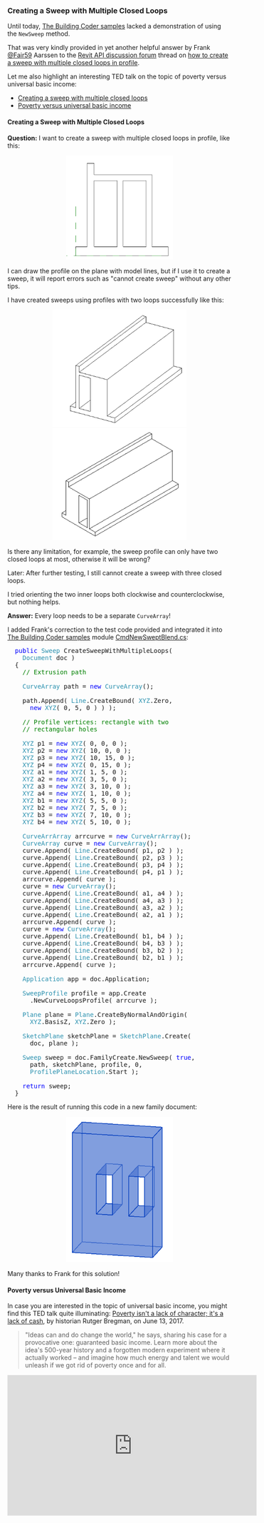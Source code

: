 <head>
<meta http-equiv="Content-Type" content="text/html; charset=utf-8">
<link rel="stylesheet" type="text/css" href="bc.css">
<script src="https://cdn.rawgit.com/google/code-prettify/master/loader/run_prettify.js" type="text/javascript"></script>
</head>

<!---


- 14908176 [How to create a sweep with multiple closed loops in profile]
  https://forums.autodesk.com/t5/revit-api-forum/how-to-create-a-sweep-with-multiple-closed-loops-in-profile/m-p/8477617

- [Poverty isn't a lack of character; it's a lack of cash](https://youtu.be/ydKcaIE6O1k) TED talk by historian Rutger Bregman on June 13, 2017.
> "Ideas can and do change the world," he says, sharing his case for a provocative one: guaranteed basic income. Learn more about the idea's 500-year history and a forgotten modern experiment where it actually worked -- and imagine how much energy and talent we would unleash if we got rid of poverty once and for all.
<iframe width="560" height="315" src="https://www.youtube.com/embed/ydKcaIE6O1k" frameborder="0" allow="accelerometer; autoplay; encrypted-media; gyroscope; picture-in-picture" allowfullscreen></iframe>

twitter:

Creating a sweep with multiple closed loops in the #RevitAPI @AutodeskForge @AutodeskRevit #bim #DynamoBim #ForgeDevCon and a TED talk on poverty versus universal basic income http://bit.ly/multiloopsweep

A demonstration of using the <code>NewSweep</code> method was very kindly provided in yet another helpful answer by Frank @Fair59 Aarssen to the Revit API discussion forum thread on how to create a sweep with multiple closed loops in profile.
Let me also highlight an interesting TED talk on the topic of poverty versus universal basic income
&ndash; Creating a sweep with multiple closed loops
&ndash; Poverty versus universal basic income...

linkedin:

of [The Building Coder samples](https://github.com/jeremytammik/the_building_coder_samples/releases/tag/2019.0.145.4).

-->

### Creating a Sweep with Multiple Closed Loops

Until today, [The Building Coder samples](https://github.com/jeremytammik/the_building_coder_samples) lacked
a demonstration of using the `NewSweep` method.

That was very kindly provided in yet another helpful answer by 
Frank [@Fair59](https://forums.autodesk.com/t5/user/viewprofilepage/user-id/2083518) Aarssen to 
the [Revit API discussion forum](http://forums.autodesk.com/t5/revit-api-forum/bd-p/160) thread
on [how to create a sweep with multiple closed loops in profile](https://forums.autodesk.com/t5/revit-api-forum/how-to-create-a-sweep-with-multiple-closed-loops-in-profile/m-p/8477617).

Let me also highlight an interesting TED talk on the topic of poverty versus universal basic income:

- [Creating a sweep with multiple closed loops](#2) 
- [Poverty versus universal basic income](#3) 

#### <a name="2"></a> Creating a Sweep with Multiple Closed Loops

**Question:** I want to create a sweep with multiple closed loops in profile, like this:

<center>
<img src="img/profile_with_two_holes.png" alt="Profile with multiple loops" width="240">
</center>

I can draw the profile on the plane with model lines, but if I use it to create a sweep, it will report errors such as "cannot create sweep" without any other tips.

I have created sweeps using profiles with two loops successfully like this:

<center>
<img src="img/extrusion_with_hole_1.png" alt="Profile with one hole" width="300">

<img src="img/extrusion_with_hole_2.png" alt="Profile with the other hole" width="300">
</center>

Is there any limitation, for example, the sweep profile can only have two closed loops at most, otherwise it will be wrong?

Later: After further testing, I still cannot create a sweep with three closed loops.

I tried orienting the two inner loops both clockwise and counterclockwise, but nothing helps.

**Answer:** Every loop needs to be a separate `CurveArray`!

I added Frank's correction to the test code provided and integrated it
into [The Building Coder samples](https://github.com/jeremytammik/the_building_coder_samples) 
module [CmdNewSweptBlend.cs](https://github.com/jeremytammik/the_building_coder_samples/blob/master/BuildingCoder/BuildingCoder/CmdNewSweptBlend.cs):

<pre class="code">
&nbsp;&nbsp;<span style="color:blue;">public</span>&nbsp;<span style="color:#2b91af;">Sweep</span>&nbsp;CreateSweepWithMultipleLoops(
&nbsp;&nbsp;&nbsp;&nbsp;<span style="color:#2b91af;">Document</span>&nbsp;doc&nbsp;)
&nbsp;&nbsp;{
&nbsp;&nbsp;&nbsp;&nbsp;<span style="color:green;">//&nbsp;Extrusion&nbsp;path</span>
 
&nbsp;&nbsp;&nbsp;&nbsp;<span style="color:#2b91af;">CurveArray</span>&nbsp;path&nbsp;=&nbsp;<span style="color:blue;">new</span>&nbsp;<span style="color:#2b91af;">CurveArray</span>();
 
&nbsp;&nbsp;&nbsp;&nbsp;path.Append(&nbsp;<span style="color:#2b91af;">Line</span>.CreateBound(&nbsp;<span style="color:#2b91af;">XYZ</span>.Zero,&nbsp;
&nbsp;&nbsp;&nbsp;&nbsp;&nbsp;&nbsp;<span style="color:blue;">new</span>&nbsp;<span style="color:#2b91af;">XYZ</span>(&nbsp;0,&nbsp;5,&nbsp;0&nbsp;)&nbsp;)&nbsp;);
 
&nbsp;&nbsp;&nbsp;&nbsp;<span style="color:green;">//&nbsp;Profile&nbsp;vertices:&nbsp;rectangle&nbsp;with&nbsp;two</span>
&nbsp;&nbsp;&nbsp;&nbsp;<span style="color:green;">//&nbsp;rectangular&nbsp;holes</span>
 
&nbsp;&nbsp;&nbsp;&nbsp;<span style="color:#2b91af;">XYZ</span>&nbsp;p1&nbsp;=&nbsp;<span style="color:blue;">new</span>&nbsp;<span style="color:#2b91af;">XYZ</span>(&nbsp;0,&nbsp;0,&nbsp;0&nbsp;);
&nbsp;&nbsp;&nbsp;&nbsp;<span style="color:#2b91af;">XYZ</span>&nbsp;p2&nbsp;=&nbsp;<span style="color:blue;">new</span>&nbsp;<span style="color:#2b91af;">XYZ</span>(&nbsp;10,&nbsp;0,&nbsp;0&nbsp;);
&nbsp;&nbsp;&nbsp;&nbsp;<span style="color:#2b91af;">XYZ</span>&nbsp;p3&nbsp;=&nbsp;<span style="color:blue;">new</span>&nbsp;<span style="color:#2b91af;">XYZ</span>(&nbsp;10,&nbsp;15,&nbsp;0&nbsp;);
&nbsp;&nbsp;&nbsp;&nbsp;<span style="color:#2b91af;">XYZ</span>&nbsp;p4&nbsp;=&nbsp;<span style="color:blue;">new</span>&nbsp;<span style="color:#2b91af;">XYZ</span>(&nbsp;0,&nbsp;15,&nbsp;0&nbsp;);
&nbsp;&nbsp;&nbsp;&nbsp;<span style="color:#2b91af;">XYZ</span>&nbsp;a1&nbsp;=&nbsp;<span style="color:blue;">new</span>&nbsp;<span style="color:#2b91af;">XYZ</span>(&nbsp;1,&nbsp;5,&nbsp;0&nbsp;);
&nbsp;&nbsp;&nbsp;&nbsp;<span style="color:#2b91af;">XYZ</span>&nbsp;a2&nbsp;=&nbsp;<span style="color:blue;">new</span>&nbsp;<span style="color:#2b91af;">XYZ</span>(&nbsp;3,&nbsp;5,&nbsp;0&nbsp;);
&nbsp;&nbsp;&nbsp;&nbsp;<span style="color:#2b91af;">XYZ</span>&nbsp;a3&nbsp;=&nbsp;<span style="color:blue;">new</span>&nbsp;<span style="color:#2b91af;">XYZ</span>(&nbsp;3,&nbsp;10,&nbsp;0&nbsp;);
&nbsp;&nbsp;&nbsp;&nbsp;<span style="color:#2b91af;">XYZ</span>&nbsp;a4&nbsp;=&nbsp;<span style="color:blue;">new</span>&nbsp;<span style="color:#2b91af;">XYZ</span>(&nbsp;1,&nbsp;10,&nbsp;0&nbsp;);
&nbsp;&nbsp;&nbsp;&nbsp;<span style="color:#2b91af;">XYZ</span>&nbsp;b1&nbsp;=&nbsp;<span style="color:blue;">new</span>&nbsp;<span style="color:#2b91af;">XYZ</span>(&nbsp;5,&nbsp;5,&nbsp;0&nbsp;);
&nbsp;&nbsp;&nbsp;&nbsp;<span style="color:#2b91af;">XYZ</span>&nbsp;b2&nbsp;=&nbsp;<span style="color:blue;">new</span>&nbsp;<span style="color:#2b91af;">XYZ</span>(&nbsp;7,&nbsp;5,&nbsp;0&nbsp;);
&nbsp;&nbsp;&nbsp;&nbsp;<span style="color:#2b91af;">XYZ</span>&nbsp;b3&nbsp;=&nbsp;<span style="color:blue;">new</span>&nbsp;<span style="color:#2b91af;">XYZ</span>(&nbsp;7,&nbsp;10,&nbsp;0&nbsp;);
&nbsp;&nbsp;&nbsp;&nbsp;<span style="color:#2b91af;">XYZ</span>&nbsp;b4&nbsp;=&nbsp;<span style="color:blue;">new</span>&nbsp;<span style="color:#2b91af;">XYZ</span>(&nbsp;5,&nbsp;10,&nbsp;0&nbsp;);
 
&nbsp;&nbsp;&nbsp;&nbsp;<span style="color:#2b91af;">CurveArrArray</span>&nbsp;arrcurve&nbsp;=&nbsp;<span style="color:blue;">new</span>&nbsp;<span style="color:#2b91af;">CurveArrArray</span>();
&nbsp;&nbsp;&nbsp;&nbsp;<span style="color:#2b91af;">CurveArray</span>&nbsp;curve&nbsp;=&nbsp;<span style="color:blue;">new</span>&nbsp;<span style="color:#2b91af;">CurveArray</span>();
&nbsp;&nbsp;&nbsp;&nbsp;curve.Append(&nbsp;<span style="color:#2b91af;">Line</span>.CreateBound(&nbsp;p1,&nbsp;p2&nbsp;)&nbsp;);
&nbsp;&nbsp;&nbsp;&nbsp;curve.Append(&nbsp;<span style="color:#2b91af;">Line</span>.CreateBound(&nbsp;p2,&nbsp;p3&nbsp;)&nbsp;);
&nbsp;&nbsp;&nbsp;&nbsp;curve.Append(&nbsp;<span style="color:#2b91af;">Line</span>.CreateBound(&nbsp;p3,&nbsp;p4&nbsp;)&nbsp;);
&nbsp;&nbsp;&nbsp;&nbsp;curve.Append(&nbsp;<span style="color:#2b91af;">Line</span>.CreateBound(&nbsp;p4,&nbsp;p1&nbsp;)&nbsp;);
&nbsp;&nbsp;&nbsp;&nbsp;arrcurve.Append(&nbsp;curve&nbsp;);
&nbsp;&nbsp;&nbsp;&nbsp;curve&nbsp;=&nbsp;<span style="color:blue;">new</span>&nbsp;<span style="color:#2b91af;">CurveArray</span>();
&nbsp;&nbsp;&nbsp;&nbsp;curve.Append(&nbsp;<span style="color:#2b91af;">Line</span>.CreateBound(&nbsp;a1,&nbsp;a4&nbsp;)&nbsp;);
&nbsp;&nbsp;&nbsp;&nbsp;curve.Append(&nbsp;<span style="color:#2b91af;">Line</span>.CreateBound(&nbsp;a4,&nbsp;a3&nbsp;)&nbsp;);
&nbsp;&nbsp;&nbsp;&nbsp;curve.Append(&nbsp;<span style="color:#2b91af;">Line</span>.CreateBound(&nbsp;a3,&nbsp;a2&nbsp;)&nbsp;);
&nbsp;&nbsp;&nbsp;&nbsp;curve.Append(&nbsp;<span style="color:#2b91af;">Line</span>.CreateBound(&nbsp;a2,&nbsp;a1&nbsp;)&nbsp;);
&nbsp;&nbsp;&nbsp;&nbsp;arrcurve.Append(&nbsp;curve&nbsp;);
&nbsp;&nbsp;&nbsp;&nbsp;curve&nbsp;=&nbsp;<span style="color:blue;">new</span>&nbsp;<span style="color:#2b91af;">CurveArray</span>();
&nbsp;&nbsp;&nbsp;&nbsp;curve.Append(&nbsp;<span style="color:#2b91af;">Line</span>.CreateBound(&nbsp;b1,&nbsp;b4&nbsp;)&nbsp;);
&nbsp;&nbsp;&nbsp;&nbsp;curve.Append(&nbsp;<span style="color:#2b91af;">Line</span>.CreateBound(&nbsp;b4,&nbsp;b3&nbsp;)&nbsp;);
&nbsp;&nbsp;&nbsp;&nbsp;curve.Append(&nbsp;<span style="color:#2b91af;">Line</span>.CreateBound(&nbsp;b3,&nbsp;b2&nbsp;)&nbsp;);
&nbsp;&nbsp;&nbsp;&nbsp;curve.Append(&nbsp;<span style="color:#2b91af;">Line</span>.CreateBound(&nbsp;b2,&nbsp;b1&nbsp;)&nbsp;);
&nbsp;&nbsp;&nbsp;&nbsp;arrcurve.Append(&nbsp;curve&nbsp;);
 
&nbsp;&nbsp;&nbsp;&nbsp;<span style="color:#2b91af;">Application</span>&nbsp;app&nbsp;=&nbsp;doc.Application;
 
&nbsp;&nbsp;&nbsp;&nbsp;<span style="color:#2b91af;">SweepProfile</span>&nbsp;profile&nbsp;=&nbsp;app.Create
&nbsp;&nbsp;&nbsp;&nbsp;&nbsp;&nbsp;.NewCurveLoopsProfile(&nbsp;arrcurve&nbsp;);
 
&nbsp;&nbsp;&nbsp;&nbsp;<span style="color:#2b91af;">Plane</span>&nbsp;plane&nbsp;=&nbsp;<span style="color:#2b91af;">Plane</span>.CreateByNormalAndOrigin(&nbsp;
&nbsp;&nbsp;&nbsp;&nbsp;&nbsp;&nbsp;<span style="color:#2b91af;">XYZ</span>.BasisZ,&nbsp;<span style="color:#2b91af;">XYZ</span>.Zero&nbsp;);
 
&nbsp;&nbsp;&nbsp;&nbsp;<span style="color:#2b91af;">SketchPlane</span>&nbsp;sketchPlane&nbsp;=&nbsp;<span style="color:#2b91af;">SketchPlane</span>.Create(&nbsp;
&nbsp;&nbsp;&nbsp;&nbsp;&nbsp;&nbsp;doc,&nbsp;plane&nbsp;);
 
&nbsp;&nbsp;&nbsp;&nbsp;<span style="color:#2b91af;">Sweep</span>&nbsp;sweep&nbsp;=&nbsp;doc.FamilyCreate.NewSweep(&nbsp;<span style="color:blue;">true</span>,&nbsp;
&nbsp;&nbsp;&nbsp;&nbsp;&nbsp;&nbsp;path,&nbsp;sketchPlane,&nbsp;profile,&nbsp;0,&nbsp;
&nbsp;&nbsp;&nbsp;&nbsp;&nbsp;&nbsp;<span style="color:#2b91af;">ProfilePlaneLocation</span>.Start&nbsp;);
 
&nbsp;&nbsp;&nbsp;&nbsp;<span style="color:blue;">return</span>&nbsp;sweep;
&nbsp;&nbsp;}
</pre>

Here is the result of running this code in a new family document:

<center>
<img src="img/sweep_with_multiple_loops.png" alt="Sweep with multiple loops" width="240">
</center>

Many thanks to Frank for this solution!

#### <a name="3"></a> Poverty versus Universal Basic Income

In case you are interested in the topic of universal basic income, you might find this TED talk quite illuminating:
[Poverty isn't a lack of character; it's a lack of cash](https://youtu.be/ydKcaIE6O1k), by historian Rutger Bregman, on June 13, 2017.

> "Ideas can and do change the world," he says, sharing his case for a provocative one: guaranteed basic income. Learn more about the idea's 500-year history and a forgotten modern experiment where it actually worked &ndash; and imagine how much energy and talent we would unleash if we got rid of poverty once and for all.

<center>
<iframe width="560" height="315" src="https://www.youtube.com/embed/ydKcaIE6O1k" frameborder="0" allow="accelerometer; autoplay; encrypted-media; gyroscope; picture-in-picture" allowfullscreen></iframe>
</center>
